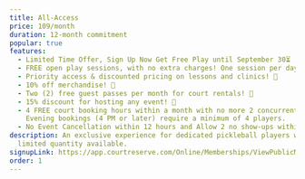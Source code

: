 ```yaml
---
title: All-Access
price: 109/month
duration: 12-month commitment
popular: true
features:
  - Limited Time Offer, Sign Up Now Get Free Play until September 30⏳
  - FREE open play sessions, with no extra charges! One session per day. 🤸‍♀️
  - Priority access & discounted pricing on lessons and clinics! 🥇
  - 10% off merchandise! 👕
  - Two (2) free guest passes per month for court rentals! 🤝
  - 15% discount for hosting any event! 🎉
  - 4 FREE court booking hours within a month with no more 2 concurrent booking.
    Evening bookings (4 PM or later) require a minimum of 4 players.
  - No Event Cancellation within 12 hours and Allow 2 no show-ups within 1 month
description: An exclusive experience for dedicated pickleball players with a
  limited quantity available.
signupLink: https://app.courtreserve.com/Online/Memberships/ViewPublicMembership/16040?membershipId=196492
order: 1
---
```

